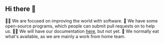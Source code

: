 ## Hi there 👋

🙋‍♀️ We are focused on improving the world with software.
🌈 We have some open-source programs, which people can submit pull requests on to help us.
👩‍💻 We will have our documentation [here](https://docs.blastoffwaters.com), but not yet.
🍿 We normally eat what's available, as we are mainly a work from home team.
